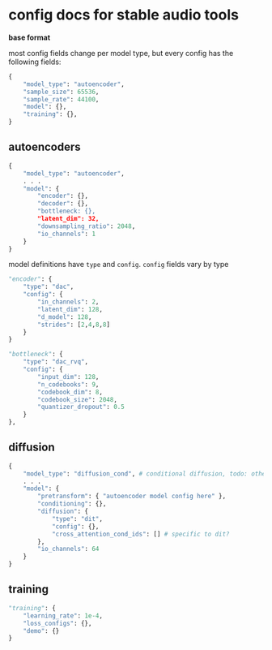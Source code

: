 # config docs for stable audio tools

**base format**

most config fields change per model type, but every config has the following fields:

```py
{
    "model_type": "autoencoder", 
    "sample_size": 65536,
    "sample_rate": 44100,
    "model": {},
    "training": {},  
}
```

## autoencoders

```py
{
    "model_type": "autoencoder",
    . . .
    "model": {
        "encoder": {},
        "decoder": {},
        "bottleneck: {},
        "latent_dim": 32,
        "downsampling_ratio": 2048,
        "io_channels": 1
    }
}
```

model definitions have `type` and `config`. `config` fields vary by type

```py
"encoder": {
    "type": "dac",
    "config": {
        "in_channels": 2,
        "latent_dim": 128,
        "d_model": 128,
        "strides": [2,4,8,8]
    }
}
```

```py
"bottleneck": {
    "type": "dac_rvq",
    "config": {
        "input_dim": 128,
        "n_codebooks": 9,
        "codebook_dim": 8,
        "codebook_size": 2048,
        "quantizer_dropout": 0.5
    }
},
```

## diffusion

```py
{
    "model_type": "diffusion_cond", # conditional diffusion, todo: others
    . . .
    "model": {
        "pretransform": { "autoencoder model config here" },
        "conditioning": {},
        "diffusion": {
            "type": "dit",
            "config": {},
            "cross_attention_cond_ids": [] # specific to dit?
        },
        "io_channels": 64
    }
}
```

## training

```py
"training": {
    "learning_rate": 1e-4,
    "loss_configs": {},
    "demo": {}
}
```
